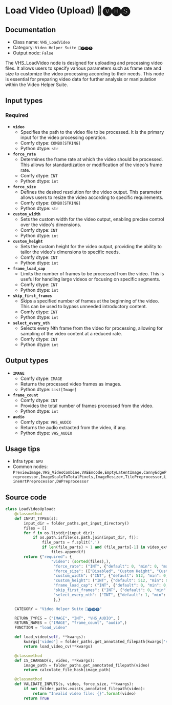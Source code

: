 # Load Video (Upload) 🎥🅥🅗🅢
## Documentation
- Class name: `VHS_LoadVideo`
- Category: `Video Helper Suite 🎥🅥🅗🅢`
- Output node: `False`

The VHS_LoadVideo node is designed for uploading and processing video files. It allows users to specify various parameters such as frame rate and size to customize the video processing according to their needs. This node is essential for preparing video data for further analysis or manipulation within the Video Helper Suite.
## Input types
### Required
- **`video`**
    - Specifies the path to the video file to be processed. It is the primary input for the video processing operation.
    - Comfy dtype: `COMBO[STRING]`
    - Python dtype: `str`
- **`force_rate`**
    - Determines the frame rate at which the video should be processed. This allows for standardization or modification of the video's frame rate.
    - Comfy dtype: `INT`
    - Python dtype: `int`
- **`force_size`**
    - Defines the desired resolution for the video output. This parameter allows users to resize the video according to specific requirements.
    - Comfy dtype: `COMBO[STRING]`
    - Python dtype: `str`
- **`custom_width`**
    - Sets the custom width for the video output, enabling precise control over the video's dimensions.
    - Comfy dtype: `INT`
    - Python dtype: `int`
- **`custom_height`**
    - Sets the custom height for the video output, providing the ability to tailor the video's dimensions to specific needs.
    - Comfy dtype: `INT`
    - Python dtype: `int`
- **`frame_load_cap`**
    - Limits the number of frames to be processed from the video. This is useful for handling large videos or focusing on specific segments.
    - Comfy dtype: `INT`
    - Python dtype: `int`
- **`skip_first_frames`**
    - Skips a specified number of frames at the beginning of the video. This can be used to bypass unneeded introductory content.
    - Comfy dtype: `INT`
    - Python dtype: `int`
- **`select_every_nth`**
    - Selects every Nth frame from the video for processing, allowing for sampling of the video content at a reduced rate.
    - Comfy dtype: `INT`
    - Python dtype: `int`
## Output types
- **`IMAGE`**
    - Comfy dtype: `IMAGE`
    - Returns the processed video frames as images.
    - Python dtype: `List[Image]`
- **`frame_count`**
    - Comfy dtype: `INT`
    - Provides the total number of frames processed from the video.
    - Python dtype: `int`
- **`audio`**
    - Comfy dtype: `VHS_AUDIO`
    - Returns the audio extracted from the video, if any.
    - Python dtype: `VHS_AUDIO`
## Usage tips
- Infra type: `GPU`
- Common nodes: `PreviewImage,VHS_VideoCombine,VAEEncode,EmptyLatentImage,CannyEdgePreprocessor,ImageScaleToTotalPixels,ImageResize+,TilePreprocessor,LineArtPreprocessor,DWPreprocessor`


## Source code
```python
class LoadVideoUpload:
    @classmethod
    def INPUT_TYPES(s):
        input_dir = folder_paths.get_input_directory()
        files = []
        for f in os.listdir(input_dir):
            if os.path.isfile(os.path.join(input_dir, f)):
                file_parts = f.split('.')
                if len(file_parts) > 1 and (file_parts[-1] in video_extensions):
                    files.append(f)
        return {"required": {
                    "video": (sorted(files),),
                     "force_rate": ("INT", {"default": 0, "min": 0, "max": 24, "step": 1}),
                     "force_size": (["Disabled", "Custom Height", "Custom Width", "Custom", "256x?", "?x256", "256x256", "512x?", "?x512", "512x512"],),
                     "custom_width": ("INT", {"default": 512, "min": 0, "step": 8}),
                     "custom_height": ("INT", {"default": 512, "min": 0, "step": 8}),
                     "frame_load_cap": ("INT", {"default": 0, "min": 0, "step": 1}),
                     "skip_first_frames": ("INT", {"default": 0, "min": 0, "step": 1}),
                     "select_every_nth": ("INT", {"default": 1, "min": 1, "step": 1}),
                     },}

    CATEGORY = "Video Helper Suite 🎥🅥🅗🅢"

    RETURN_TYPES = ("IMAGE", "INT", "VHS_AUDIO", )
    RETURN_NAMES = ("IMAGE", "frame_count", "audio",)
    FUNCTION = "load_video"

    def load_video(self, **kwargs):
        kwargs['video'] = folder_paths.get_annotated_filepath(kwargs['video'].strip("\""))
        return load_video_cv(**kwargs)

    @classmethod
    def IS_CHANGED(s, video, **kwargs):
        image_path = folder_paths.get_annotated_filepath(video)
        return calculate_file_hash(image_path)

    @classmethod
    def VALIDATE_INPUTS(s, video, force_size, **kwargs):
        if not folder_paths.exists_annotated_filepath(video):
            return "Invalid video file: {}".format(video)
        return True

```
